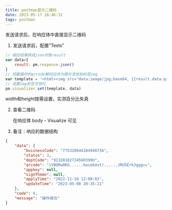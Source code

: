 ```yaml
---
title: postman显示二维码
date: 2023-05-17 16:46:31
tags: postman
---
```




发送请求后，在响应体中直接显示二维码

1. 发送请求前，配置“Tests”

``` javascript
// 相应结果转成json对象result
var data={
    result: pm.response.json()
}
// 将数据中的qrcode解码后作为图片添加到标签img
var template = '<html><img src="data:image/jpg;base64, {{result.data.qrcode}}" width="200" height="200"></html>';
// 设置img标签可视化
pm.visualizer.set(template, data)
```

width和height按需设置，实测百分比失真

2. 查看二维码

   在响应体 body - Visualize 可见

3. 备注：响应的数据结构

``` json
{
    "data": {
        "businessCode": "775328844184948736",
        "status": 3,
        "deptCode": "91320102724560399U",
        "qrcode": "iVBORw0KG......base64str......JRU5ErkJggg==",
        "appkey": null,
        "signTheme": null,
        "applyTime": "2022-11-10 12:00:01",
        "updateTime": "2023-05-08 20:35:21"
    },
    "code": 0,
    "message": "操作成功"
}
```

